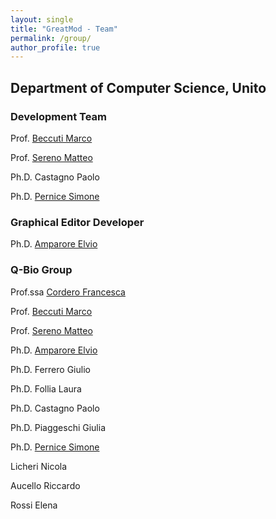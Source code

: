 ```yaml
---
layout: single
title: "GreatMod - Team"
permalink: /group/
author_profile: true
--- 
```


## Department of Computer Science, Unito

### Development Team

Prof. [Beccuti Marco](https://www.cs.unito.it/do/docenti.pl/Show?_id=mbeccuti#tab-profilo)

Prof. [Sereno Matteo](https://www.cs.unito.it/do/docenti.pl/Show?_id=msereno#tab-profilo)

Ph.D. Castagno Paolo

Ph.D. [Pernice Simone](https://www.cs.unito.it/do/docenti.pl/Show?_id=spernice#tab-profilo)

### Graphical Editor Developer

Ph.D. [Amparore Elvio](https://www.cs.unito.it/do/docenti.pl/Alias?elviogilberto.amparore#tab-profilo)

### Q-Bio Group

Prof.ssa [Cordero Francesca](https://www.cs.unito.it/do/docenti.pl/Show?_id=fcordero)

Prof. [Beccuti Marco](https://www.cs.unito.it/do/docenti.pl/Show?_id=mbeccuti#tab-profilo)

Prof. [Sereno Matteo](https://www.cs.unito.it/do/docenti.pl/Show?_id=msereno#tab-profilo)

Ph.D. [Amparore Elvio](https://www.cs.unito.it/do/docenti.pl/Alias?elviogilberto.amparore#tab-profilo)

Ph.D. Ferrero Giulio

Ph.D. Follia Laura 

Ph.D. Castagno Paolo

Ph.D. Piaggeschi Giulia

Ph.D. [Pernice Simone](http://www.di.unito.it/~pernice/)

Licheri Nicola

Aucello Riccardo 

Rossi Elena
